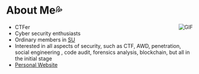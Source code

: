 # About Me💦

<img align="right" alt="GIF" src="https://fushuling.com/wp-content/uploads/2022/12/QQ图片20221206160128.gif" />

- CTFer
- Cyber security enthusiasts 
- Ordinary members in [SU](https://su-team.cn/about/) 
- Interested in all aspects of security, such as CTF, AWD, penetration, social engineering , code audit, forensics analysis, blockchain, but all in the initial stage
- [Personal Website](https://fushuling.com/) 
